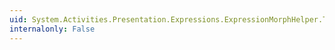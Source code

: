 ```yaml
---
uid: System.Activities.Presentation.Expressions.ExpressionMorphHelper.TryInferReturnType(System.Activities.ActivityWithResult,System.Activities.Presentation.EditingContext,System.Type@)
internalonly: False
---
```


